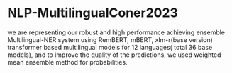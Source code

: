 # NLP-MultilingualConer2023
we are representing our robust and high performance achieving ensemble Multilingual-NER system using RemBERT, mBERT, xlm-r(base version) transformer based multilingual models for 12 languages( total 36 base models), and to improve the quality of the predictions, we used weighted mean ensemble method for probabilities.
